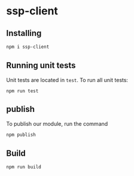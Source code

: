 # ssp-client


## Installing

```sh
npm i ssp-client
```


## Running unit tests

Unit tests are located in `test`. To run all unit tests:

```
npm run test
```

## publish

To publish our module, run the command

```sh
npm publish
```

## Build 

```sh
npm run build
```